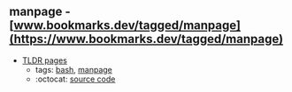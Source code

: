 manpage - [www.bookmarks.dev/tagged/manpage](https://www.bookmarks.dev/tagged/manpage)
---
* [TLDR pages](https://tldr.sh/)
    * tags: [bash](../tagged/bash.md), [manpage](../tagged/manpage.md)
    * :octocat: [source code](https://github.com/tldr-pages/tldr)
